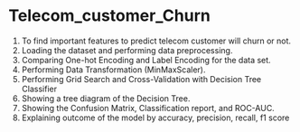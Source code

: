 # Telecom_customer_Churn
  1. To find important features to predict telecom customer will churn or not.
  3. Loading the dataset and performing data preprocessing.
  5. Comparing One-hot Encoding and Label Encoding for the data set.
  6. Performing Data Transformation (MinMaxScaler). 
  7. Performing Grid Search and Cross-Validation with Decision Tree Classifier
  8. Showing a tree diagram of the Decision Tree.
  9. Showing the Confusion Matrix, Classification report, and ROC-AUC.
  10. Explaining outcome of the model by accuracy, precision, recall, f1 score
